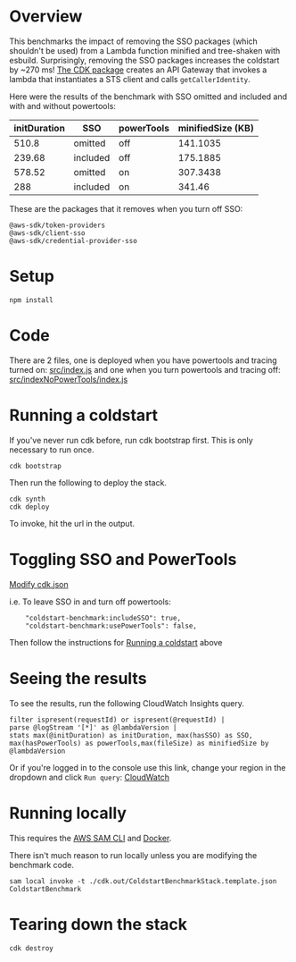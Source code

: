 # Overview

This benchmarks the impact of removing the SSO packages (which shouldn't be used) from a Lambda function minified and tree-shaken with esbuild. Surprisingly, removing the SSO packages increases the coldstart by ~270 ms! [The CDK package](coldstart-benchmark-stack.mjs) creates an API Gateway that invokes a lambda that instantiates a STS client and calls `getCallerIdentity`.

Here were the results of the benchmark with SSO omitted and included and with and without powertools:

| initDuration | SSO      | powerTools | minifiedSize (KB) |
| ------------ | -------- | ---------- | ----------------- |
| 510.8        | omitted  | off        | 141.1035          |
| 239.68       | included | off        | 175.1885          |
| 578.52       | omitted  | on         | 307.3438          |
| 288          | included | on         | 341.46            |

These are the packages that it removes when you turn off SSO:

```
@aws-sdk/token-providers
@aws-sdk/client-sso
@aws-sdk/credential-provider-sso
```

# Setup

```
npm install
```

# Code

There are 2 files, one is deployed when you have powertools and tracing turned on: [src/index.js](src/index.js) and one when you turn powertools and tracing off: [src/indexNoPowerTools/index.js](src/indexNoPowerTools/index.js)

# Running a coldstart

If you've never run cdk before, run cdk bootstrap first. This is only necessary to run once.

```
cdk bootstrap
```

Then run the following to deploy the stack.

```
cdk synth
cdk deploy
```

To invoke, hit the url in the output.

# Toggling SSO and PowerTools

[Modify cdk.json](cdk.json)

i.e. To leave SSO in and turn off powertools:

```
    "coldstart-benchmark:includeSSO": true,
    "coldstart-benchmark:usePowerTools": false,
```

Then follow the instructions for [Running a coldstart](#running-a-coldstart) above

# Seeing the results

To see the results, run the following CloudWatch Insights query.

```
filter ispresent(requestId) or ispresent(@requestId) |
parse @logStream '[*]' as @lambdaVersion |
stats max(@initDuration) as initDuration, max(hasSSO) as SSO, max(hasPowerTools) as powerTools,max(fileSize) as minifiedSize by @lambdaVersion
```

Or if you're logged in to the console use this link, change your region in the dropdown and click `Run query`:
[CloudWatch](<https://us-west-2.console.aws.amazon.com/cloudwatch/home?region=us-west-2#logsV2:logs-insights$3FqueryDetail$3D~(end~0~start~-3600~timeType~'RELATIVE~unit~'seconds~editorString~'filter*20ispresent*28requestId*29*20or*20ispresent*28*40requestId*29*20*7c*0aparse*20*40logStream*20*27*5b*2a*5d*27*20as*20*40lambdaVersion*20*7c*0astats*20max*28*40initDuration*29*20as*20initDuration*2c*20max*28hasSSO*29*20as*20SSO*2c*20max*28hasPowerTools*29*20as*20powerTools*2cmax*28fileSize*29*20as*20minifiedSize*20by*20*40lambdaVersion*0a~queryId~'43f1c5cc18887b6-6071fc12-4d41bc0-ca53b84c-e1d8da8888803a8d831f19b~source~(~'*2faws*2flambda*2fColdstartBenchmark))>)

# Running locally

This requires the [AWS SAM CLI](https://docs.aws.amazon.com/serverless-application-model/latest/developerguide/serverless-sam-cli-install.html) and [Docker](https://docs.docker.com/get-docker/).

There isn't much reason to run locally unless you are modifying the benchmark code.

```
sam local invoke -t ./cdk.out/ColdstartBenchmarkStack.template.json ColdstartBenchmark
```

# Tearing down the stack

```
cdk destroy
```
